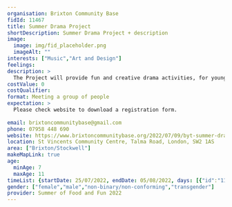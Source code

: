 ```yaml
---
organisation: Brixton Community Base
fidId: 11467
title: Summer Drama Project
shortDescription: Summer Drama Project + description
image:
  image: img/fid_placeholder.png
  imageAlt: ""
interests: ["Music","Art and Design"]
feelings:
description: >
  The Project will provide fun and creative drama activities, for young people based in Lambeth, in a safe and supportive environment. The activities will include, drama games, Tai Chi, improvisation, and drawing / crafts. Movement and Music Young people will be provided with a nutritious healthy lunch.  
costValue: 0
costQualifier: 
format: Meeting a group of people
expectation: >
  Please check website to download a registration form.
  
email: brixtoncommunitybase@gmail.com
phone: 07958 448 690
website: https://www.brixtoncommunitybase.org/2022/07/09/byt-summer-drama-project/
location: St Vincents Community Centre, Talma Road, London, SW2 1AS
area: ["Brixton/Stockwell"]
makeMapLink: true
age:
  minAge: 7
  maxAge: 11
timeList: {startDate: 25/07/2022, endDate: 05/08/2022, days: [{"id":"11467","fis_provider_name":"Summer Drama Project","day":"Monday","start_time":"11:00 AM","end_time":"3:00 PM"},{"id":"11467","fis_provider_name":"Summer Drama Project","day":"Tuesday","start_time":"11:00 AM","end_time":"3:00 PM"},{"id":"11467","fis_provider_name":"Summer Drama Project","day":"Wednesday","start_time":"11:00 AM","end_time":"3:00 PM"},{"id":"11467","fis_provider_name":"Summer Drama Project","day":"Thursday","start_time":"11:00 AM","end_time":"3:00 PM"},{"id":"11467","fis_provider_name":"Summer Drama Project","day":"Friday","start_time":"11:00 AM","end_time":"3:00 PM"}] }
gender: ["female","male","non-binary/non-conforming","transgender"]
provider: Summer of Food and Fun 2022
---
```



